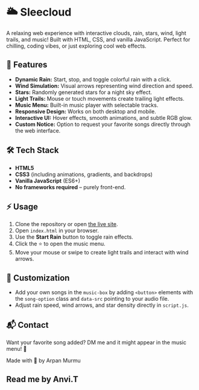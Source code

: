 # 🌥️ Sleecloud

A relaxing web experience with interactive clouds, rain, stars, wind, light trails, and music! Built with HTML, CSS, and vanilla JavaScript. Perfect for chilling, coding vibes, or just exploring cool web effects.  

## 🎵 Features
- **Dynamic Rain:** Start, stop, and toggle colorful rain with a click.
- **Wind Simulation:** Visual arrows representing wind direction and speed.
- **Stars:** Randomly generated stars for a night sky effect.
- **Light Trails:** Mouse or touch movements create trailing light effects.
- **Music Menu:** Built-in music player with selectable tracks.
- **Responsive Design:** Works on both desktop and mobile.
- **Interactive UI:** Hover effects, smooth animations, and subtle RGB glow.
- **Custom Notice:** Option to request your favorite songs directly through the web interface.

## 🛠️ Tech Stack
- **HTML5**
- **CSS3** (including animations, gradients, and backdrops)
- **Vanilla JavaScript** (ES6+)
- **No frameworks required** – purely front-end.

## ⚡ Usage
1. Clone the repository or open [the live site](https://arpacode.github.io/Sleecloud/).
2. Open `index.html` in your browser.
3. Use the **Start Rain** button to toggle rain effects.
4. Click the ⭐ to open the music menu.
5. Move your mouse or swipe to create light trails and interact with wind arrows.

## 🎨 Customization
- Add your own songs in the `music-box` by adding `<button>` elements with the `song-option` class and `data-src` pointing to your audio file.
- Adjust rain speed, wind arrows, and star density directly in `script.js`.

## 📬 Contact
Want your favorite song added? DM me and it might appear in the music menu! 💌

Made with 💖 by Arpan Murmu

## Read me by Anvi.T 